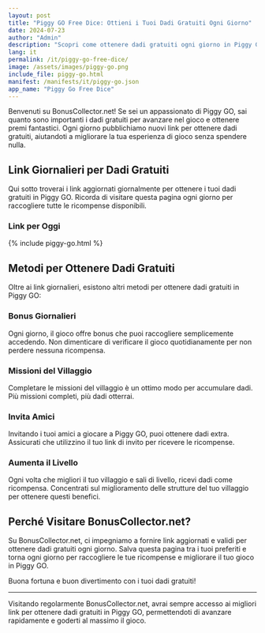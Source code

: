 ```yaml
---
layout: post
title: "Piggy GO Free Dice: Ottieni i Tuoi Dadi Gratuiti Ogni Giorno"
date: 2024-07-23
author: "Admin"
description: "Scopri come ottenere dadi gratuiti ogni giorno in Piggy GO. Colleziona i link per le ricompense giornaliere e migliora la tua esperienza di gioco."
lang: it
permalink: /it/piggy-go-free-dice/
image: /assets/images/piggy-go.png
include_file: piggy-go.html
manifest: /manifests/it/piggy-go.json
app_name: "Piggy Go Free Dice"
---
```


Benvenuti su BonusCollector.net! Se sei un appassionato di Piggy GO, sai quanto sono importanti i dadi gratuiti per avanzare nel gioco e ottenere premi fantastici. Ogni giorno pubblichiamo nuovi link per ottenere dadi gratuiti, aiutandoti a migliorare la tua esperienza di gioco senza spendere nulla.

## Link Giornalieri per Dadi Gratuiti

Qui sotto troverai i link aggiornati giornalmente per ottenere i tuoi dadi gratuiti in Piggy GO. Ricorda di visitare questa pagina ogni giorno per raccogliere tutte le ricompense disponibili.

### Link per Oggi

{% include piggy-go.html %}

## Metodi per Ottenere Dadi Gratuiti

Oltre ai link giornalieri, esistono altri metodi per ottenere dadi gratuiti in Piggy GO:

### Bonus Giornalieri
Ogni giorno, il gioco offre bonus che puoi raccogliere semplicemente accedendo. Non dimenticare di verificare il gioco quotidianamente per non perdere nessuna ricompensa.

### Missioni del Villaggio
Completare le missioni del villaggio è un ottimo modo per accumulare dadi. Più missioni completi, più dadi otterrai.

### Invita Amici
Invitando i tuoi amici a giocare a Piggy GO, puoi ottenere dadi extra. Assicurati che utilizzino il tuo link di invito per ricevere le ricompense.

### Aumenta il Livello
Ogni volta che migliori il tuo villaggio e sali di livello, ricevi dadi come ricompensa. Concentrati sul miglioramento delle strutture del tuo villaggio per ottenere questi benefici.

## Perché Visitare BonusCollector.net?

Su BonusCollector.net, ci impegniamo a fornire link aggiornati e validi per ottenere dadi gratuiti ogni giorno. Salva questa pagina tra i tuoi preferiti e torna ogni giorno per raccogliere le tue ricompense e migliorare il tuo gioco in Piggy GO.

Buona fortuna e buon divertimento con i tuoi dadi gratuiti!

---

Visitando regolarmente BonusCollector.net, avrai sempre accesso ai migliori link per ottenere dadi gratuiti in Piggy GO, permettendoti di avanzare rapidamente e goderti al massimo il gioco.